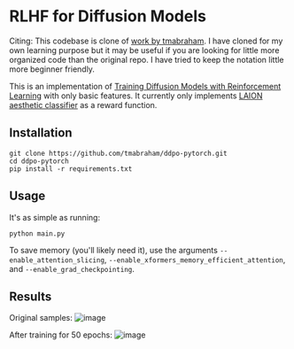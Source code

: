# RLHF for Diffusion Models

Citing: This codebase is clone of [work by tmabraham](https://github.com/tmabraham/ddpo-pytorch/tree/main). I have cloned for my own learning purpose but it may be useful if you are looking for little more organized code than the original repo. I have tried to keep the notation little more beginner friendly.

This is an implementation of [Training Diffusion Models with Reinforcement Learning](https://arxiv.org/abs/2305.13301) with only basic features. It currently only implements [LAION aesthetic classifier](https://github.com/LAION-AI/aesthetic-predictor) as a reward function.

## Installation
```
git clone https://github.com/tmabraham/ddpo-pytorch.git
cd ddpo-pytorch
pip install -r requirements.txt
```

## Usage

It's as simple as running:
```
python main.py
```

To save memory (you'll likely need it), use the arguments `--enable_attention_slicing`, `--enable_xformers_memory_efficient_attention`, and `--enable_grad_checkpointing`. 

## Results

Original samples:
![image](https://github.com/tmabraham/ddpo-pytorch/assets/37097934/6a9489a2-9cfb-4e21-84c5-eaa2694acbd4)

After training for 50 epochs:
![image](https://github.com/tmabraham/ddpo-pytorch/assets/37097934/a82ce5ce-2e29-4adf-b06c-601295be288d)
